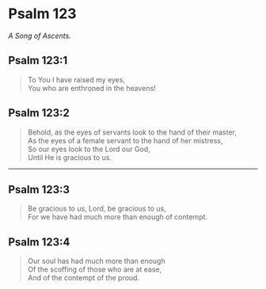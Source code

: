 # Psalm 123

_A Song of Ascents._

## Psalm 123:1

> To You I have raised my eyes,  
> You who are enthroned in the heavens!

## Psalm 123:2

> Behold, as the eyes of servants look to the hand of their master,  
> As the eyes of a female servant to the hand of her mistress,  
> So our eyes look to the Lord our God,  
> Until He is gracious to us.

---

## Psalm 123:3

> Be gracious to us, Lord, be gracious to us,  
> For we have had much more than enough of contempt.

## Psalm 123:4

> Our soul has had much more than enough  
> Of the scoffing of those who are at ease,  
> And of the contempt of the proud.
